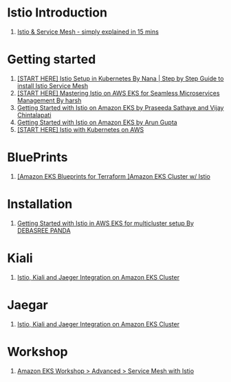 
# Istio Introduction

1. [Istio & Service Mesh - simply explained in 15 mins](https://www.youtube.com/watch?v=16fgzklcF7Y&t=0s)

# Getting started

1. [[START HERE] Istio Setup in Kubernetes By Nana | Step by Step Guide to install Istio Service Mesh](https://www.youtube.com/watch?v=voAyroDb6xk)
1. [[START HERE] Mastering Istio on AWS EKS for Seamless Microservices Management By harsh](https://aws.plainenglish.io/unlocking-synergy-mastering-istio-on-aws-eks-for-seamless-microservices-management-b9ac7e1863b7)
1. [Getting Started with Istio on Amazon EKS by Praseeda Sathaye and Vijay Chintalapati](https://aws.amazon.com/blogs/opensource/getting-started-with-istio-on-amazon-eks/)
1. [Getting Started with Istio on Amazon EKS by Arun Gupta](https://aws.amazon.com/blogs/opensource/getting-started-istio-eks/)
1. [[START HERE] Istio with Kubernetes on AWS](https://github.com/aws-samples/istio-on-amazon-eks)

# BluePrints

1. [[Amazon EKS Blueprints for Terraform ]Amazon EKS Cluster w/ Istio](https://aws-ia.github.io/terraform-aws-eks-blueprints/patterns/istio/)

# Installation

1. [Getting Started with Istio in AWS EKS for multicluster setup By DEBASREE PANDA](https://imesh.ai/blog/getting-started-with-istio-in-aws-eks-for-multicluster-setup/)

# Kiali

1. [Istio, Kiali and Jaeger Integration on Amazon EKS Cluster](https://aws.plainenglish.io/istio-kiali-and-jaeger-integration-in-amazon-eks-cluster-94e6574382b6)

# Jaegar

1. [Istio, Kiali and Jaeger Integration on Amazon EKS Cluster](https://aws.plainenglish.io/istio-kiali-and-jaeger-integration-in-amazon-eks-cluster-94e6574382b6)

# Workshop

1. [Amazon EKS Workshop > Advanced > Service Mesh with Istio](https://archive.eksworkshop.com/advanced/310_servicemesh_with_istio/)
